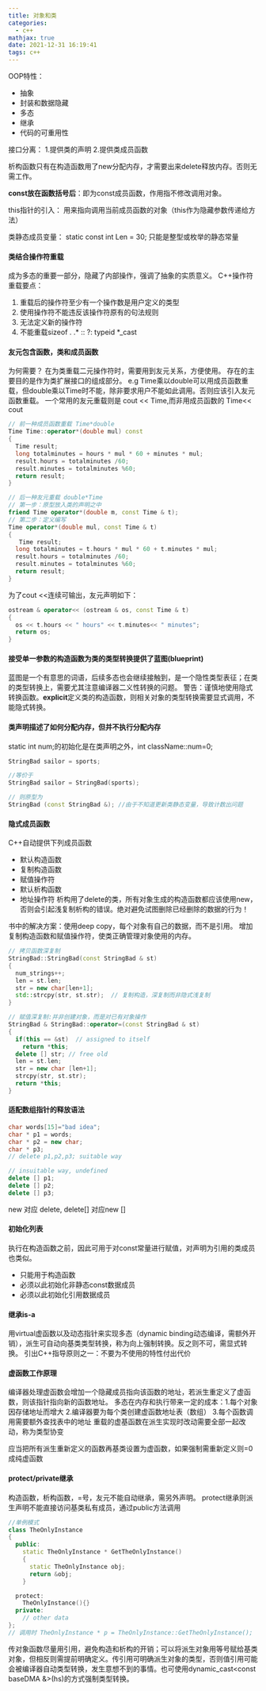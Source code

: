```yaml
---
title: 对象和类
categories:
  - c++
mathjax: true
date: 2021-12-31 16:19:41
tags: c++
---
```


OOP特性：
- 抽象
- 封装和数据隐藏
- 多态
- 继承
- 代码的可重用性

接口分离： 1.提供类的声明 2.提供类成员函数

析构函数只有在构造函数用了new分配内存，才需要出来delete释放内存。否则无需工作。

**const放在函数括号后**：即为const成员函数，作用指不修改调用对象。

this指针的引入： 用来指向调用当前成员函数的对象（this作为隐藏参数传递给方法）

类静态成员变量： static const int Len = 30; 只能是整型或枚举的静态常量

#### 类结合操作符重载
成为多态的重要一部分，隐藏了内部操作，强调了抽象的实质意义。
C++操作符重载要点：
1. 重载后的操作符至少有一个操作数是用户定义的类型
2. 使用操作符不能违反该操作符原有的句法规则
3. 无法定义新的操作符
4. 不能重载sizeof . .* :: ?: typeid *_cast

#### 友元包含函数，类和成员函数

为何需要？  在为类重载二元操作符时，需要用到友元关系，方便使用。
存在的主要目的是作为类扩展接口的组成部分。
e.g Time乘以double可以用成员函数重载，但double乘以Time时不能，除非要求用户不能如此调用。否则应该引入友元函数重载。
一个常用的友元重载则是  cout << Time,而非用成员函数的 Time<< cout
``` cpp
// 前一种成员函数重载 Time*double
Time Time::operator*(double mul) const
{
  Time result;
  long totalminutes = hours * mul * 60 + minutes * mul;
  result.hours = totalminutes /60;
  result.minutes = totalminutes %60;
  return result;
}

// 后一种友元重载 double*Time
// 第一步：原型放入类的声明之中
friend Time operator*(double m, const Time & t);
// 第二步：定义编写
Time operator*(double mul, const Time & t)
{
   Time result;
  long totalminutes = t.hours * mul * 60 + t.minutes * mul;
  result.hours = totalminutes /60;
  result.minutes = totalminutes %60;
  return result;
}
```

为了cout <<连续可输出，友元声明如下：
``` cpp
ostream & operator<< (ostream & os, const Time & t)
{
  os << t.hours << " hours" << t.minutes<< " minutes";
  return os;
}
```

#### 接受单一参数的构造函数为类的类型转换提供了蓝图(blueprint)
蓝图是一个有意思的词语，后续多态也会继续接触到，是一个隐性类型表征；在类的类型转换上，需要尤其注意编译器二义性转换的问题。
警告：谨慎地使用隐式转换函数。**explicit**定义类的构造函数，则相关对象的类型转换需要显式调用，不能隐式转换。

#### 类声明描述了如何分配内存，但并不执行分配内存
static int num;的初始化是在类声明之外，int className::num=0;

``` cpp
StringBad sailor = sports;

//等价于
StringBad sailor = StringBad(sports);

// 则原型为
StringBad (const StringBad &); //由于不知道更新类静态变量，导致计数出问题
```

#### 隐式成员函数
C++自动提供下列成员函数
- 默认构造函数
- 复制构造函数
- 赋值操作符
- 默认析构函数
- 地址操作符
析构用了delete的类，所有对象生成的构造函数都应该使用new，否则会引起浅复制析构的错误。绝对避免试图删除已经删除的数据的行为！

书中的解决方案：使用deep copy，每个对象有自己的数据，而不是引用。
增加复制构造函数和赋值操作符，使类正确管理对象使用的内存。
``` cpp
// 拷贝函数深复制
StringBad::StringBad(const StringBad & st)
{
  num_strings++;
  len = st.len;
  str = new char[len+1];
  std::strcpy(str, st.str);  // 复制构造，深复制而非隐式浅复制
}

// 赋值深复制:并非创建对象，而是对已有对象操作
StringBad & StringBad::operator=(const StringBad & st)
{
  if(this == &st)  // assigned to itself
    return *this;
  delete [] str; // free old
  len = st.len;
  str = new char [len+1];
  strcpy(str, st.str);
  return *this;
}
```
#### 适配数组指针的释放语法
``` cpp
char words[15]="bad idea";
char * p1 = words;
char * p2 = new char;
char * p3;
// delete p1,p2,p3; suitable way

// insuitable way, undefined
delete [] p1;
delete [] p2;
delete [] p3;

```
new 对应 delete, delete[] 对应new []


#### 初始化列表
执行在构造函数之前，因此可用于对const常量进行赋值，对声明为引用的类成员也类似。
- 只能用于构造函数
- 必须以此初始化非静态const数据成员
- 必须以此初始化引用数据成员


#### 继承is-a
用virtual虚函数以及动态指针来实现多态（dynamic binding动态编译，需额外开销），派生可自动向基类类型转换，称为向上强制转换。反之则不可，需显式转换。
引出C++指导原则之一：不要为不使用的特性付出代价

#### 虚函数工作原理
编译器处理虚函数会增加一个隐藏成员指向该函数的地址，若派生重定义了虚函数，则该指针指向新的函数地址。
多态在内存和执行带来一定的成本：1.每个对象因存储地址而增大 2.编译器要为每个类创建虚函数地址表（数组） 3.每个函数调用需要额外查找表中的地址
重载的虚基函数在派生实现时改动需要全部一起改动，称为类型协变

应当把所有派生重新定义的函数再基类设置为虚函数，如果强制需重新定义则=0成纯虚函数

#### protect/private继承
构造函数，析构函数，=号，友元不能自动继承，需另外声明。
protect继承则派生声明不能直接访问基类私有成员，通过public方法调用
``` cpp
//单例模式
class TheOnlyInstance
{
  public:
    static TheOnlyInstance * GetTheOnlyInstance()
    {
      static TheOnlyInstance obj;
      return &obj;
    }

  protect:
    TheOnlyInstance(){}
  private:
    // other data
};
// 调用时 TheOnlyInstance * p = TheOnlyInstance::GetTheOnlyInstance();
```

传对象函数尽量用引用，避免构造和析构的开销；可以将派生对象用等号赋给基类对象，但相反则需提前明确定义。传引用可明确派生对象的类型，否则值引用可能会被编译器自动类型转换，发生意想不到的事情。也可使用dynamic_cast<const baseDMA &>(hs)的方式强制类型转换。





